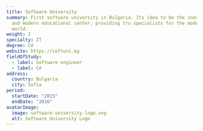 ```yaml
---
title: Software University
summary: First software university in Bulgaria. Its idea to be the innovative
  and modern educational center, providing tru specialists for the modern IT
  world.
weight: 2
specialty: IT
degree: C#
website: https://softuni.bg
fieldOfStudy:
  - label: Software engineer
  - label: C#
address:
  country: Bulgaria
  city: Sofia
period:
  startDate: "2015"
  endDate: "2016"
avatarImage:
  image: software-university-logo.svg
  alt: Software University Logo
---
```

